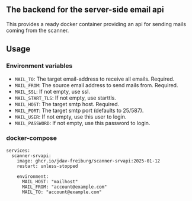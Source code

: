 ## The backend for the server-side email api

This provides a ready docker container providing an api for sending mails coming from the scanner.

## Usage

### Environment variables

- `MAIL_TO`: The target email-address to receive all emails. Required.
- `MAIL_FROM`: The source email address to send mails from. Required.
- `MAIL_SSL`: If not empty, use ssl.
- `MAIL_START_TLS`: If not empty, use starttls.
- `MAIL_HOST`: The target smtp host. Required.
- `MAIL_PORT`: The target smtp port (defaults to 25/587).
- `MAIL_USER`: If not empty, use this user to login.
- `MAIL_PASSWORD`: If not empty, use this password to login.

### docker-compose

```
services:
  scanner-srvapi:
    image: ghcr.io/jdav-freiburg/scanner-srvapi:2025-01-12
    restart: unless-stopped

    environment:
      MAIL_HOST: "mailhost"
      MAIL_FROM: "account@example.com"
      MAIL_TO: "account@example.com"
```
